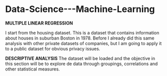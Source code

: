 # Data-Science---Machine-Learning

**MULTIPLE LINEAR REGRESSION**


I start from the housing dataset. This is a dataset that contains information about houses in suburban Boston in 1978. 
Before I already did this same analysis with other private datasets of companies, but I am going to apply it to a public
dataset for obvious privacy issues.


**DESCRIPTIVE ANALYSIS**
The dataset will be loaded and the objective in this section will be to explore de data through groupings, correlations
and other statistical measures.
